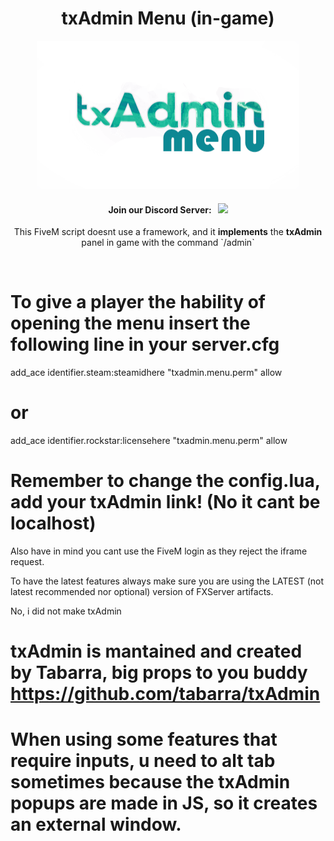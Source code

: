 <p align="center">
	<h1 align="center">
		txAdmin Menu (in-game)
	</h1>
	<p align="center">
		<img width="420" height="237" src="docs/banner.png">
	</p>
	<h4 align="center">
		Join our Discord Server: &nbsp; <a href="https://discord.gg/f3TsfvD"><img src="https://discordapp.com/api/guilds/577993482761928734/widget.png?style=shield"></img></a>
	</h4>
	<p align="center">
		This FiveM script doesnt use a framework, and it <b>implements</b> the <b>txAdmin</b> panel in game with the command `/admin`
	</p>
</p>

<br/>

# To give a player the hability of opening the menu insert the following line in your server.cfg
add_ace identifier.steam:steamidhere "txadmin.menu.perm" allow
# or
add_ace identifier.rockstar:licensehere "txadmin.menu.perm" allow

# Remember to change the config.lua, add your txAdmin link! (No it cant be localhost)

Also have in mind you cant use the FiveM login as they reject the iframe request.

To have the latest features always make sure you are using the LATEST (not latest recommended nor optional) version of FXServer artifacts.

No, i did not make txAdmin
# txAdmin is mantained and created by Tabarra, big props to you buddy https://github.com/tabarra/txAdmin

# When using some features that require inputs, u need to alt tab sometimes because the txAdmin popups are made in JS, so it creates an external window.
